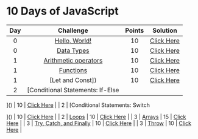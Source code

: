 # 10 Days of JavaScript

| Day |                                                          Challenge                                                         | Points |                                                                                          Solution                                                                                         |
|:---:|:--------------------------------------------------------------------------------------------------------------------------:|:------:|:-----------------------------------------------------------------------------------------------------------------------------------------------------------------------------------------:|
|  0  | [Hello, World!]()                                                |   10   | [Click Here]()                |
|  0  | [Data Types]()                                                   |   10   | [Click Here]()                                 |
|  1  | [Arithmetic operators]()                                                           |   10   | [Click Here]()                                       |
|  1  | [Functions]()                                       |   10   | [Click Here]()                           |
|  1  | [Let and Const])                                         |   10   | [Click Here]()                            |
|  2  | [Conditional Statements: If-Else

]()                                                       |   10   | [Click Here]()                                   |
|  2  | [Conditional Statements: Switch

]()                                                               |   10   | [Click Here]()                                           |
|  2  | [Loops]()                                              |   10   | [Click Here]()                        |
|  3  | [Arrays]()                                                 |   15   | [Click Here]()                             |
|  3  | [Try, Catch, and Finally]()                                                  |   10   | [Click Here]()                        |
|  3  | [Throw]()                                                         |   10   | [Click Here]()                                     |
